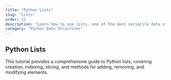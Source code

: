```yaml
---
title: "Python Lists"
slug: "lists"
order: 12
description: "Learn how to use lists, one of the most versatile data structures in Python."
category: "Python Data Structures"
---
```


## Python Lists

This tutorial provides a comprehensive guide to Python lists, covering creation, indexing, slicing, and methods for adding, removing, and modifying elements.
